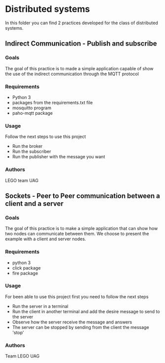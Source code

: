 # Distributed systems

In this folder you can find 2 practices developed for the class of distributed
systems.

## Indirect Communication - Publish and subscribe

### Goals

The goal of this practice is to made a simple application capable of show the
use of the indirect communication through the MQTT protocol

### Requirements

- Python 3
- packages from the requirements.txt file
- mosquitto program
- paho-mqtt package

### Usage

Follow the next steps to use this project
- Run the broker
- Run the subscriber
- Run the publisher with the message you want

### Authors

LEGO team UAG

## Sockets - Peer to Peer communication between a client and a server

### Goals

The goal of this practice is to make a simple application that can show how
two nodes can communicate between them.
We choose to present the example with a client and server nodes.

### Requirements

- python 3
- click package
- fire package

### Usage

For been able to use this project first you need to follow the next steps
- Run the server in a terminal
- Run the client in another terminal and add the desire message to send to the
  server
- Observe how the server receive the message and answers
- The server can be stopped by sending from the client the message 'stop'

### Authors

Team LEGO UAG
